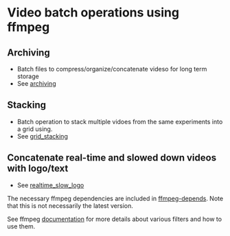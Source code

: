 # Video batch operations using ffmpeg

## Archiving
- Batch files to compress/organize/concatenate videso for long term storage
- See [archiving](./archiving/README.md)

## Stacking
- Batch operation to stack multiple vidoes from the same experiments into a grid using.
- See [grid_stacking](./grid_stacking)

## Concatenate real-time and slowed down videos with logo/text
- See [realtime_slow_logo](./realtime_slow_logo)


The necessary ffmpeg dependencies are included in [ffmpeg-depends](./ffmpeg_depends). Note that this is not necessarily the latest version.


See ffmpeg [documentation](https://ffmpeg.org/documentation.html) for more details about various filters and how to use them.
